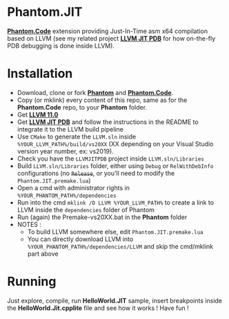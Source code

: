 # Phantom.JIT
**[Phantom.Code](https://github.com/vlmillet/Phantom.Code)** extension providing Just-In-Time asm x64 compilation based on LLVM 
(see my related project  **[LLVM JIT PDB](https://github.com/vlmillet/llvmjitpdb)** for how on-the-fly PDB debugging is done inside LLVM).

# Installation
- Download, clone or fork **[Phantom](https://github.com/vlmillet/Phantom)** and **[Phantom.Code](https://github.com/vlmillet/Phantom.Code)**.
- Copy (or mklink) every content of this repo, same as for the **Phantom.Code** repo, to your **Phantom** folder.
- Get **[LLVM 11.0](https://github.com/llvm/llvm-project/releases/download/llvmorg-11.0.0/llvm-11.0.0.src.tar.xz)**
- Get **[LLVM JIT PDB](https://github.com/vlmillet/llvmjitpdb)** and follow the instructions in the README to integrate it to the LLVM build pipeline
- Use `CMake` to generate the `LLVM.sln` inside `%YOUR_LLVM_PATH%/build/vs20XX` (XX depending on your Visual Studio version year number, ex: vs2019).
- Check you have the `LLVMJITPDB` project inside `LLVM.sln/Libraries`
- Build `LLVM.sln/Libraries` folder, either using `Debug` or `RelWithDebInfo` configurations (no ~~`Release`~~, or you'll need to modify the `Phantom.JIT.premake.lua`)
- Open a cmd with administrator rights in `%YOUR_PHANTOM_PATH%/dependencies`
- Run into the cmd `mklink /D LLVM %YOUR_LLVM_PATH%` to create a link to LLVM inside the `dependencies` folder of Phantom 
- Run (again) the Premake-vs20XX.bat in the **Phantom** folder
- NOTES : 
    - To build LLVM somewhere else, edit `Phantom.JIT.premake.lua`
    - You can directly download LLVM into `%YOUR_PHANTOM_PATH%/dependencies/LLVM` and skip the cmd/mklink part above

# Running
Just explore, compile, run **HelloWorld.JIT** sample, insert breakpoints inside the **HelloWorld.Jit.cpplite** file and see how it works ! Have fun !

